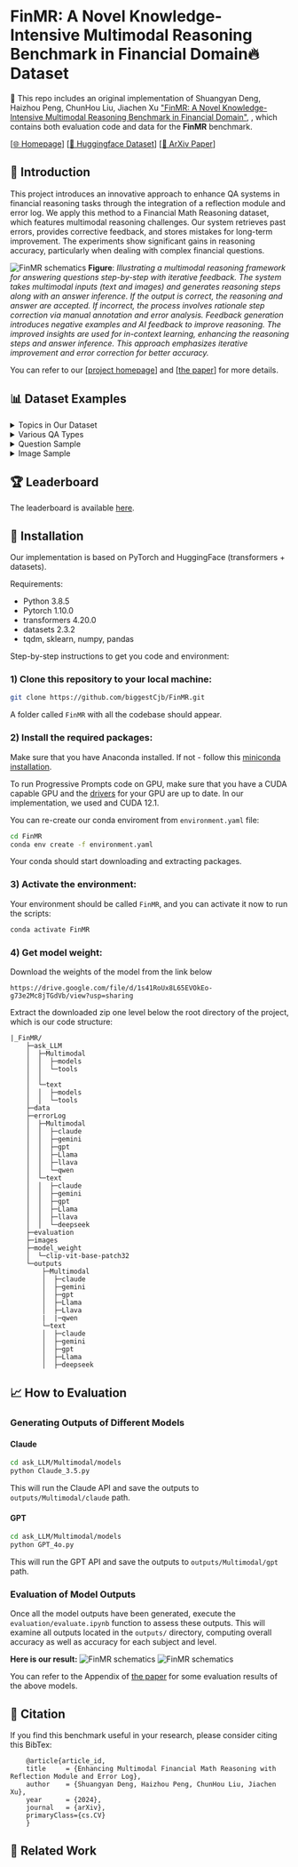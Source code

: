 # FinMR: A Novel Knowledge-Intensive Multimodal Reasoning Benchmark in Financial Domain🔥 Dataset
🌟 This repo includes an original implementation of Shuangyan Deng, Haizhou Peng, ChunHou Liu, Jiachen Xu 
["FinMR: A Novel Knowledge-Intensive Multimodal Reasoning Benchmark in Financial Domain"](https://arxiv.org), , which contains both evaluation code and data for the **FinMR** benchmark.

[[🌐 Homepage](https://jason08022000.github.io/financial-reasoning.github.io/)] [[🤗 Huggingface Dataset](https://huggingface.co/datasets/aminous1/FinMR)]   [[📖 ArXiv Paper](https://arxiv.org)]



## 📖 Introduction

This project introduces an innovative approach to enhance QA systems in financial reasoning tasks through the integration of a reflection module and error log. We apply this method to a Financial Math Reasoning dataset, which features multimodal reasoning challenges. Our system retrieves past errors, provides corrective feedback, and stores mistakes for long-term improvement. The experiments show significant gains in reasoning accuracy, particularly when dealing with complex financial questions.

![FinMR schematics](https://img520.com/MBZ94b.png)
**Figure**: *Illustrating a multimodal reasoning framework for answering questions step-by-step with iterative feedback. 
The system takes multimodal inputs (text and images) and generates reasoning steps along with an answer inference. 
If the output is correct, the reasoning and answer are accepted. If incorrect, the process involves rationale step 
correction via manual annotation and error analysis. Feedback generation introduces negative examples and AI feedback to 
improve reasoning. The improved insights are used for in-context learning, enhancing the reasoning steps and answer inference. 
This approach emphasizes iterative improvement and error correction for better accuracy.*


You can refer to our [[project homepage](https://jason08022000.github.io/financial-reasoning.github.io/)] and [[the paper](https://arxiv.org)] for more details.

## 📊 Dataset Examples
<details>
<summary>Topics in Our Dataset</summary><p align="center">
    <img src="https://img520.com/12EYvx.png" width="50%"> <br>
</p></details>

<details>
<summary>Various QA Types</summary><p align="center">
    <img src="https://img520.com/BR0HLG.png" width="50%"> <br>
</p></details>

<details>
<summary>Question Sample</summary><p align="center">
    <img src="https://img520.com/wzIe0D.png" width="50%"> <br>
</p></details>

<details>
    <summary>Image Sample</summary><p align="center">
    <img src="https://img520.com/hts5nu.jpg" width="70%"> <br>
</p></details>

## 🏆 Leaderboard

The leaderboard is available [here](https://mathllm.github.io/mathvision/#leaderboard).

## :wrench: Installation
Our implementation is based on PyTorch and HuggingFace (transformers + datasets). 

Requirements:
* Python 3.8.5
* Pytorch 1.10.0
* transformers 4.20.0
* datasets 2.3.2
* tqdm, sklearn, numpy, pandas

Step-by-step instructions to get you code and environment:
### 1) Clone this repository to your local machine:

```bash
git clone https://github.com/biggestCjb/FinMR.git    
```

A folder called ```FinMR``` with all the codebase should appear.

### 2) Install the required packages:

Make sure that you have Anaconda installed. If not - follow this [miniconda installation](https://docs.conda.io/en/latest/miniconda.html).

To run Progressive Prompts code on GPU, make sure that you have a CUDA capable GPU and the [drivers](https://www.nvidia.com/download/index.aspx?lang=en-us) for your GPU are up to date. In our implementation, we used and CUDA 12.1.

You can re-create our conda enviroment from ```environment.yaml``` file:

```bash
cd FinMR
conda env create -f environment.yaml
```

Your conda should start downloading and extracting packages.

### 3) Activate the environment:

Your environment should be called ```FinMR```, and you can activate it now to run the scripts:

```bash
conda activate FinMR
```
### 4) Get model weight:
Download the weights of the model from the link below

```
https://drive.google.com/file/d/1s41RoUx8L65EVOkEo-g73e2Mc8jTGdVb/view?usp=sharing
```
Extract the downloaded zip one level below the root directory of the project, which is our code structure:

```
|_FinMR/
    ├─ask_LLM
    │  ├─Multimodal        
    │  │  ├─models
    │  │  └─tools
    │  │      
    │  └─text
    │  │  ├─models
    │  │  └─tools
    ├─data
    ├─errorLog
    │  ├─Multimodal
    │  │  ├─claude
    │  │  ├─gemini
    │  │  ├─gpt
    │  │  ├─Llama
    │  │  ├─llava
    │  │  └─qwen
    │  └─text
    │  │  ├─claude
    │  │  ├─gemini
    │  │  ├─gpt
    │  │  ├─Llama
    │  │  ├─llava
    │  │  └─deepseek
    ├─evaluation
    ├─images
    ├─model_weight
    │  └─clip-vit-base-patch32
    └─outputs
        ├─Multimodal
        │  ├─claude
        │  ├─gemini
        │  ├─gpt
        │  ├─Llama
        │  ├─Llava
        |  |─qwen
        └─text
        │  ├─claude
        │  ├─gemini
        │  ├─gpt
        │  ├─Llama
        │  ├─deepseek
```

## 📈 How to Evaluation

### Generating Outputs of Different Models

#### Claude

```bash
cd ask_LLM/Multimodal/models
python Claude_3.5.py
```

This will run the Claude API and save the outputs to `outputs/Multimodal/claude` path. 

#### GPT

```bash
cd ask_LLM/Multimodal/models
python GPT_4o.py
```
This will run the GPT API and save the outputs to `outputs/Multimodal/gpt` path. 

### Evaluation of Model Outputs

Once all the model outputs have been generated, execute the `evaluation/evaluate.ipynb` function to assess these outputs. This will examine all outputs located in the `outputs/` directory, computing overall accuracy as well as accuracy for each subject and level.

**Here is our result:**
![FinMR schematics](https://img520.com/0GmPiK.jpg)
![FinMR schematics](https://img520.com/KqxI4k.png)

You can refer to the Appendix of [the paper](https://arxiv.org) for some evaluation results of the above models.

## 📝 Citation

If you find this benchmark useful in your research, please consider citing this BibTex:

```
    @article{article_id,
    title     = {Enhancing Multimodal Financial Math Reasoning with Reflection Module and Error Log},
    author    = {Shuangyan Deng, Haizhou Peng, ChunHou Liu, Jiachen Xu},
    year      = {2024},
    journal   = {arXiv},
    primaryClass={cs.CV}
    }
```

## 🧠 Related Work
